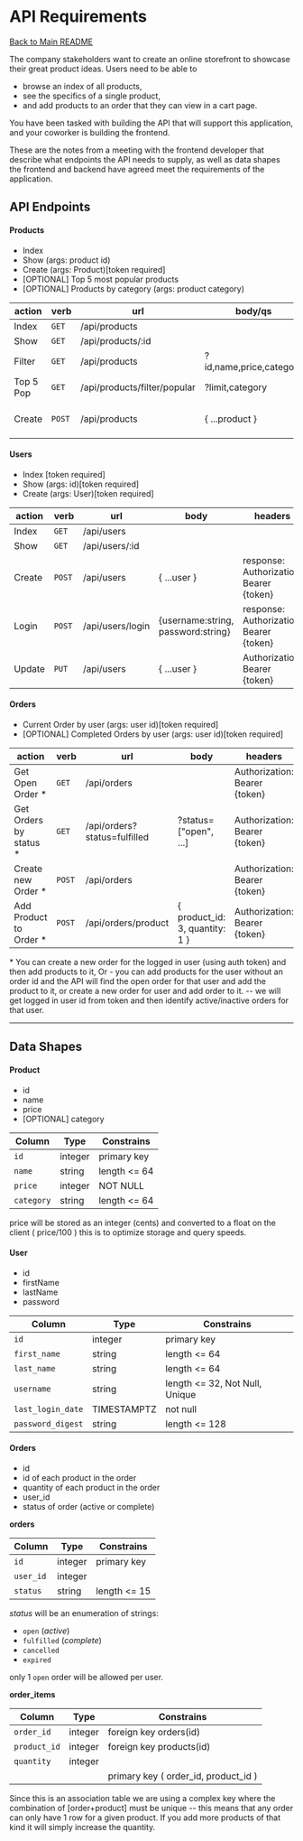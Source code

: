 # API Requirements

[Back to Main README](../../../README.md)

The company stakeholders want to create an online storefront to showcase their great product ideas.
Users need to be able to

- browse an index of all products,
- see the specifics of a single product,
- and add products to an order that they can view in a cart page.

You have been tasked with building the API that will support this application, and your coworker is building the frontend.

These are the notes from a meeting with the frontend developer that describe what endpoints the API needs to supply, as well as data shapes the frontend and backend have agreed meet the requirements of the application.

## API Endpoints

#### Products

- Index
- Show (args: product id)
- Create (args: Product)[token required]
- [OPTIONAL] Top 5 most popular products
- [OPTIONAL] Products by category (args: product category)

| action    | verb   | url                          | body/qs                 | headers                       |
| --------- | ------ | ---------------------------- | ----------------------- | ----------------------------- |
| Index     | `GET`  | /api/products                |                         |                               |
| Show      | `GET`  | /api/products/:id            |                         |                               |
| Filter    | `GET`  | /api/products                | ?id,name,price,category |                               |
| Top 5 Pop | `GET`  | /api/products/filter/popular | ?limit,category         |                               |
| Create    | `POST` | /api/products                | { ...product }          | Authorization: Bearer {token} |

#### Users

- Index [token required]
- Show (args: id)[token required]
- Create (args: User)[token required]

| action | verb   | url              | body                               | headers                                 |
| ------ | ------ | ---------------- | ---------------------------------- | --------------------------------------- |
| Index  | `GET`  | /api/users       |                                    |                                         |
| Show   | `GET`  | /api/users/:id   |                                    |                                         |
| Create | `POST` | /api/users       | { ...user }                        | response: Authorization: Bearer {token} |
| Login  | `POST` | /api/users/login | {username:string, password:string} | response: Authorization: Bearer {token} |
| Update | `PUT`  | /api/users       | { ...user }                        | Authorization: Bearer {token}           |

#### Orders

- Current Order by user (args: user id)[token required]
- [OPTIONAL] Completed Orders by user (args: user id)[token required]

| action                  | verb   | url                          | body                           | headers                       |
| ----------------------- | ------ | ---------------------------- | ------------------------------ | ----------------------------- |
| Get Open Order \*       | `GET`  | /api/orders                  |                                | Authorization: Bearer {token} |
| Get Orders by status \* | `GET`  | /api/orders?status=fulfilled | ?status=["open", ...]          | Authorization: Bearer {token} |
| Create new Order \*     | `POST` | /api/orders                  |                                | Authorization: Bearer {token} |
| Add Product to Order \* | `POST` | /api/orders/product          | { product_id: 3, quantity: 1 } | Authorization: Bearer {token} |

\* You can create a new order for the logged in user (using auth token) and then add products to it,
Or - you can add products for the user without an order id and the API will find the open order for that user
and add the product to it, or create a new order for user and add order to it.
-- we will get logged in user id from token and then identify active/inactive orders for that user.

---

## Data Shapes

#### Product

- id
- name
- price
- [OPTIONAL] category

| Column     | Type    | Constrains   |
| ---------- | ------- | ------------ |
| `id`       | integer | primary key  |
| `name`     | string  | length <= 64 |
| `price`    | integer | NOT NULL     |
| `category` | string  | length <= 64 |

price will be stored as an integer (cents) and converted to a float on the client ( price/100 )
this is to optimize storage and query speeds.

#### User

- id
- firstName
- lastName
- password

| Column            | Type        | Constrains                     |
| ----------------- | ----------- | ------------------------------ |
| `id`              | integer     | primary key                    |
| `first_name`      | string      | length <= 64                   |
| `last_name`       | string      | length <= 64                   |
| `username`        | string      | length <= 32, Not Null, Unique |
| `last_login_date` | TIMESTAMPTZ | not null                       |
| `password_digest` | string      | length <= 128                  |

#### Orders

- id
- id of each product in the order
- quantity of each product in the order
- user_id
- status of order (active or complete)

**orders**

| Column    | Type    | Constrains   |
| --------- | ------- | ------------ |
| `id`      | integer | primary key  |
| `user_id` | integer |              |
| `status`  | string  | length <= 15 |

_status_ will be an enumeration of strings:

- `open` (_active_)
- `fulfilled` (_complete_)
- `cancelled`
- `expired`

only 1 `open` order will be allowed per user.

**order_items**

| Column       | Type    | Constrains                           |
| ------------ | ------- | ------------------------------------ |
| `order_id`   | integer | foreign key orders(id)               |
| `product_id` | integer | foreign key products(id)             |
| `quantity`   | integer |                                      |
|              |         | primary key ( order_id, product_id ) |

Since this is an association table we are using a complex key where the combination of [order+product] must be unique -- this means that any order can only have 1 row for a given product. If you add more products of that kind it will simply increase the quantity.

